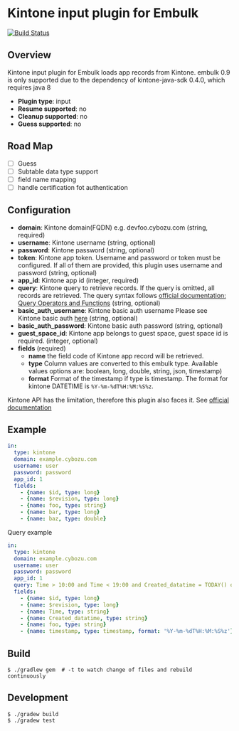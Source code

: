 # Kintone input plugin for Embulk
[![Build Status](https://travis-ci.org/trocco-io/embulk-input-kintone.svg?branch=master)](https://travis-ci.org/trocco-io/embulk-input-kintone)

## Overview
Kintone input plugin for Embulk loads app records from Kintone.
embulk 0.9 is only supported due to the dependency of kintone-java-sdk 0.4.0, which requires java 8

* **Plugin type**: input
* **Resume supported**: no
* **Cleanup supported**: no
* **Guess supported**: no

## Road Map
- [ ] Guess
- [ ] Subtable data type support
- [ ] field name mapping
- [ ] handle certification fot authentication

## Configuration

- **domain**: Kintone domain(FQDN) e.g. devfoo.cybozu.com (string, required)
- **username**: Kintone username (string, optional)
- **password**: Kintone password (string, optional)
- **token**: Kintone app token. Username and password or token must be configured. If all of them are provided, this plugin uses username and password (string, optional)
- **app_id**: Kintone app id (integer, required)
- **query**:  Kintone query to retrieve records. If the query is omitted, all records are retrieved. The query syntax follows [official documentation: Query Operators and Functions](https://developer.kintone.io/hc/en-us/articles/360019245194) (string, optional)
- **basic_auth_username**:  Kintone basic auth username Please see Kintone basic auth [here](https://jp.cybozu.help/general/en/admin/list_security/list_ip_basic/basic_auth.html) (string, optional)
- **basic_auth_password**:  Kintone basic auth password (string, optional)
- **guest_space_id**: Kintone app belongs to guest space, guest space id is required. (integer, optional)
- **fields** (required)
  - **name** the field code of Kintone app record will be retrieved.
  - **type** Column values are converted to this embulk type. Available values options are: boolean, long, double, string, json, timestamp)
  - **format** Format of the timestamp if type is timestamp. The format for kintone DATETIME is `%Y-%m-%dT%H:%M:%S%z`.

Kintone API has the limitation, therefore this plugin also faces it. See [official documentation](https://developer.kintone.io/hc/en-us/articles/212495188/)

## Example

```yaml
in:
  type: kintone
  domain: example.cybozu.com
  username: user
  password: password
  app_id: 1
  fields:
    - {name: $id, type: long}
    - {name: $revision, type: long}
    - {name: foo, type: string}
    - {name: bar, type: long}
    - {name: baz, type: double}
```

Query example

```yaml
in:
  type: kintone
  domain: example.cybozu.com
  username: user
  password: password
  app_id: 1
  query: Time > 10:00 and Time < 19:00 and Created_datatime = TODAY() order by $id asc limit 10
  fields:
    - {name: $id, type: long}
    - {name: $revision, type: long}
    - {name: Time, type: string}
    - {name: Created_datatime, type: string}
    - {name: foo, type: string}
    - {name: timestamp, type: timestamp, format: '%Y-%m-%dT%H:%M:%S%z'}
```

## Build

```
$ ./gradlew gem  # -t to watch change of files and rebuild continuously
```

## Development
```
$ ./gradew build
$ ./gradew test
```
